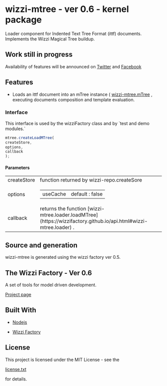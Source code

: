 # wizzi-mtree - ver 0.6 - kernel package

Loader component for Indented Text Tree Format (ittf) documents. Implements the Wizzi Magical Tree buildup.

## Work still in progress

Availability of features will be announced
on [Twitter](https://twitter.com/wizziteam) and [Facebook](https://www.facebook.com/wizzifactory)

## Features
* Loads an ittf document into an mTree instance ( [wizzi-mtree.mTree]()
, executing documents composition and template evaluation.
### Interface

<p>This interface is used by the wizziFactory class and by
`test and demo modules.`
</p>

```javascript
mtree.createLoadMTree(
createStore,
options,
callback
);
```
#### Parameters

<table>
<tr>
<td>createStore</td>
<td>function returned by wizzi-repo.createSore</td>
</tr>
<tr>
<td>options</td>
<td>

<table>
<tr>
<td>useCache</td>
<td>default : false</td>
</tr>
</table>

</tr>
<tr>
<td>callback</td>
<td>returns the function
[wizzi-mtree.loader.loadMTree](https://wizzifactory.github.io/api.html#wizzi-mtree.loader)
.</tr>
</table>

## Source and generation
wizzi-mtree is generated using the wizzi factory ver 0.5.

## The Wizzi Factory - Ver 0.6

A set of tools for model driven development.


<p>

<a href="https://wizzifactory.github.io/">Project page
</a>

</p>

## Built With
* [Nodejs](https://nodejs.org)

* [Wizzi Factory](https://github.com/wizzifactory)


## License

<p>This project is licensed under the MIT License - see the

<a href="license.txt">license.txt
</a>


<p>for details.
</p>

</p>

